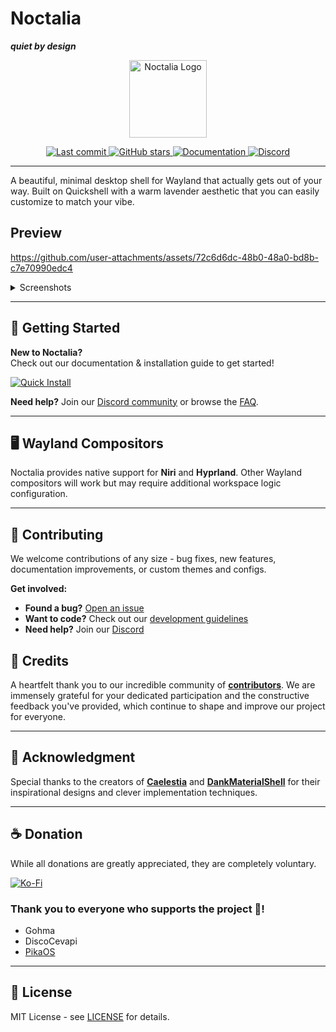 # Noctalia

**_quiet by design_**

<p align="center">
  <img src="https://assets.noctalia.dev/noctalia-logo.png" alt="Noctalia Logo" width="124" />
</p>

<p align="center">
  <a href="https://github.com/noctalia-dev/noctalia-shell/commits">
    <img src="https://img.shields.io/github/last-commit/noctalia-dev/noctalia-shell?style=for-the-badge&labelColor=0C0D11&color=A8AEFF&logo=git&logoColor=FFFFFF&label=commit" alt="Last commit" />
  </a>
  <a href="https://github.com/noctalia-dev/noctalia-shell/stargazers">
    <img src="https://img.shields.io/github/stars/noctalia-dev/noctalia-shell?style=for-the-badge&labelColor=0C0D11&color=A8AEFF&logo=github&logoColor=FFFFFF" alt="GitHub stars" />
  </a>
  <a href="https://docs.noctalia.dev">
    <img src="https://img.shields.io/badge/docs-A8AEFF?style=for-the-badge&logo=gitbook&logoColor=FFFFFF&labelColor=0C0D11" alt="Documentation" />
  </a>
  <a href="https://discord.noctalia.dev">
    <img src="https://img.shields.io/badge/discord-A8AEFF?style=for-the-badge&labelColor=0C0D11&logo=discord&logoColor=FFFFFF" alt="Discord" />
  </a>
</p>

---

A beautiful, minimal desktop shell for Wayland that actually gets out of your way. Built on Quickshell with a warm lavender aesthetic that you can easily customize to match your vibe.

## Preview

https://github.com/user-attachments/assets/72c6d6dc-48b0-48a0-bd8b-c7e70990edc4

<details>
<summary>Screenshots</summary>

![Dark 1](/Assets/Screenshots/noctalia-dark-1.png)
![Dark 2](/Assets/Screenshots/noctalia-dark-2.png)
![Dark 3](/Assets/Screenshots/noctalia-dark-3.png)

![Light 1](/Assets/Screenshots/noctalia-light-1.png)
![Light 2](/Assets/Screenshots/noctalia-light-2.png)
![Light 3](/Assets/Screenshots/noctalia-light-3.png)

</details>

---

## 🚀 Getting Started

**New to Noctalia?**  
Check out our documentation & installation guide to get started!

<a href="https://docs.noctalia.dev/getting-started/installation">
  <img src="https://img.shields.io/badge/⚡%20Quick%20Install-Get%20Started-A8AEFF?style=for-the-badge&logoColor=FFFFFF&labelColor=0C0D11" alt="Quick Install" />
</a>
  
  
**Need help?** Join our [Discord community](https://discord.noctalia.dev) or browse the [FAQ](https://docs.noctalia.dev/getting-started/faq/).

---

## 🖥️ Wayland Compositors

Noctalia provides native support for **Niri** and **Hyprland**. Other Wayland compositors will work but may require additional workspace logic configuration.

---

## 🤝 Contributing

We welcome contributions of any size - bug fixes, new features, documentation improvements, or custom themes and configs.

**Get involved:**
- **Found a bug?** [Open an issue](https://github.com/noctalia-dev/noctalia-shell/issues/new)
- **Want to code?** Check out our [development guidelines](https://docs.noctalia.dev/development/guideline)
- **Need help?** Join our [Discord](https://discord.noctalia.dev)


## 💜 Credits

A heartfelt thank you to our incredible community of [**contributors**](https://github.com/noctalia-dev/noctalia-shell/graphs/contributors). We are immensely grateful for your dedicated participation and the constructive feedback you've provided, which continue to shape and improve our project for everyone.

---

## 🙏 Acknowledgment

Special thanks to the creators of [**Caelestia**](https://github.com/caelestia-dots/shell) and [**DankMaterialShell**](https://github.com/AvengeMedia/DankMaterialShell) for their inspirational designs and clever implementation techniques.

---

## ☕ Donation

While all donations are greatly appreciated, they are completely voluntary.

<a href="https://ko-fi.com/lysec">
  <img src="https://img.shields.io/badge/donate-ko--fi-A8AEFF?style=for-the-badge&logo=kofi&logoColor=FFFFFF&labelColor=0C0D11" alt="Ko-Fi" />
</a>

### Thank you to everyone who supports the project 💜!
* Gohma
* DiscoCevapi
* <a href="https://pika-os.com/" target="_blank">PikaOS</a>


---

## 📄 License

MIT License - see [LICENSE](./LICENSE) for details.
